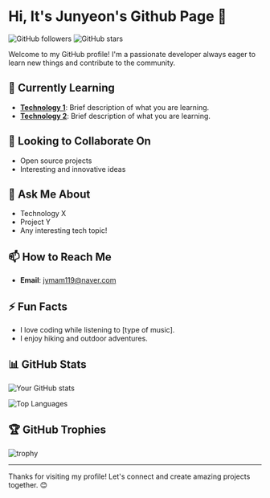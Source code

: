 # Hi, It's Junyeon's Github Page 👋

![GitHub followers](https://img.shields.io/github/followers/yourusername?label=Follow&style=social)
![GitHub stars](https://img.shields.io/github/stars/yourusername?affiliations=OWNER&style=social)

Welcome to my GitHub profile! I'm a passionate developer always eager to learn new things and contribute to the community.


## 🌱 Currently Learning

- [**Technology 1**](https://www.example.com): Brief description of what you are learning.
- [**Technology 2**](https://www.example.com): Brief description of what you are learning.

## 👯 Looking to Collaborate On

- Open source projects
- Interesting and innovative ideas

## 💬 Ask Me About

- Technology X
- Project Y
- Any interesting tech topic!

## 📫 How to Reach Me

- **Email**: [jymam119@naver.com](mailto:jymam119@naver.com)

## ⚡ Fun Facts

- I love coding while listening to [type of music].
- I enjoy hiking and outdoor adventures.

## 📊 GitHub Stats

![Your GitHub stats](https://github-readme-stats.vercel.app/api?username=yourusername&show_icons=true&theme=radical)

![Top Languages](https://github-readme-stats.vercel.app/api/top-langs/?username=yourusername&layout=compact&theme=radical)

## 🏆 GitHub Trophies

![trophy](https://github-profile-trophy.vercel.app/?username=yourusername&theme=radical)

---

Thanks for visiting my profile! Let's connect and create amazing projects together. 😊
